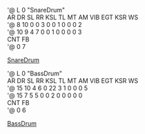 '@ L 0 "SnareDrum"     
    AR  DR  SL  RR KSL  TL  MT  AM VIB EGT KSR  WS       
'@   8  10   0   0   3   0   0   1   0   0   0   2      
'@  10   9   4   7   0   0   1   0   0   0   0   3      
   CNT  FB     
'@   0   7     

[SnareDrum](https://user-images.githubusercontent.com/28349102/104186004-1bca5700-5459-11eb-83a1-a219f6745571.mp4)


'@ L 0 "BassDrum"     
    AR  DR  SL  RR KSL  TL  MT  AM VIB EGT KSR  WS       
'@  15  10   4   6   0  22   3   1   0   0   0   5      
'@  15   7   5   5   0   0   2   0   0   0   0   0      
   CNT  FB     
'@   0   6      

[BassDrum](https://user-images.githubusercontent.com/28349102/104186267-85e2fc00-5459-11eb-8b00-2e66bf50a1e9.mp4)

